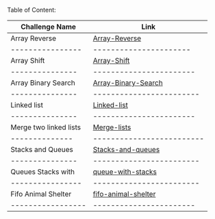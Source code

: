Table of Content:


Challenge Name | Link
---------------|-----------------------
Array Reverse  |[Array-Reverse](https://github.com/AhlamAlefishat-401-advanced-javascript/data-structures-and-algorithms/tree/master/code-challenges/array-reverse)
----------------|----------------------
Array Shift    |[Array-Shift](https://github.com/AhlamAlefishat-401-advanced-javascript/data-structures-and-algorithms/tree/master/code-challenges/arrayShift)
---------------|-----------------------
Array Binary Search | [Array-Binary-Search](https://github.com/AhlamAlefishat-401-advanced-javascript/data-structures-and-algorithms/tree/master/code-challenges/arrayBinarySearch)
---------------|------------------------
Linked list    |[Linked-list](https://github.com/AhlamAlefishat-401-advanced-javascript/data-structures-and-algorithms/tree/master/code-challenges/Data-Structures/linkedList)
--------------- |-----------------------
Merge two linked lists |[Merge-lists](https://github.com/AhlamAlefishat-401-advanced-javascript/data-structures-and-algorithms/tree/master/code-challenges/Data-Structures/ll-merge)
-------------- |-------------------------
Stacks and Queues |[Stacks-and-queues](https://github.com/AhlamAlefishat-401-advanced-javascript/data-structures-and-algorithms/tree/master/code-challenges/stacksAndQueues)
--------------- | ------------------------
Queues Stacks with | [queue-with-stacks](https://github.com/AhlamAlefishat-401-advanced-javascript/data-structures-and-algorithms/tree/master/code-challenges/queue-with-stacks)
---------------- | ------------------------
Fifo Animal Shelter| [fifo-animal-shelter](https://github.com/AhlamAlefishat-401-advanced-javascript/data-structures-and-algorithms/tree/master/code-challenges/fifoAnimalShelter)
----------------- | -----------------------